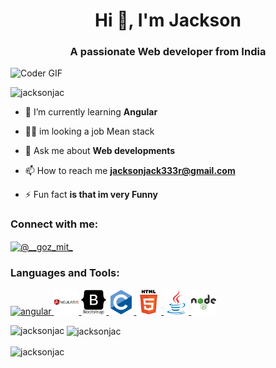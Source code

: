 <h1 align="center">Hi 👋, I'm Jackson</h1>
<h3 align="center">A passionate Web developer from India</h3>
<img alt="Coder GIF" height=250 width=350 src="https://w.forfun.com/fetch/ee/ee862fa037452c471eee772d09dbedf9.jpeg" />
<p align="left"> <img src="https://komarev.com/ghpvc/?username=jacksonjac&label=Profile%20views&color=0e75b6&style=flat" alt="jacksonjac" /> </p>

- 🌱 I’m currently learning **Angular**

- 👨‍💻 im looking a job Mean stack

- 💬 Ask me about **Web developments**

- 📫 How to reach me **jacksonjack333r@gmail.com**

- ⚡ Fun fact **is that im very Funny**

<h3 align="left">Connect with me:</h3>
<p align="left">
<a href="https://instagram.com/@__goz_mit_" target="blank"><img align="center" src="https://img.freepik.com/free-vector/instagram-icon_1057-2227.jpg?w=740&t=st=1703146208~exp=1703146808~hmac=ef786b27c3cee2d128bf1bac6e06983ee6c1e8adb9b50dd5e4922fc1f3be8910" alt="@__goz_mit_" height="30" width="40" /></a>
</p>

<h3 align="left">Languages and Tools:</h3>
<p align="left"> <a href="https://angular.io" target="_blank" rel="noreferrer"> <img src="https://angular.io/assets/images/logos/angular/angular.svg" alt="angular" width="40" height="40"/> </a> <a href="https://angular.io" target="_blank" rel="noreferrer"> <img src="https://raw.githubusercontent.com/devicons/devicon/master/icons/angularjs/angularjs-original-wordmark.svg" alt="angularjs" width="40" height="40"/> </a> <a href="https://getbootstrap.com" target="_blank" rel="noreferrer"> <img src="https://raw.githubusercontent.com/devicons/devicon/master/icons/bootstrap/bootstrap-plain-wordmark.svg" alt="bootstrap" width="40" height="40"/> </a> <a href="https://www.cprogramming.com/" target="_blank" rel="noreferrer"> <img src="https://raw.githubusercontent.com/devicons/devicon/master/icons/c/c-original.svg" alt="c" width="40" height="40"/> </a> <a href="https://www.w3.org/html/" target="_blank" rel="noreferrer"> <img src="https://raw.githubusercontent.com/devicons/devicon/master/icons/html5/html5-original-wordmark.svg" alt="html5" width="40" height="40"/> </a> <a href="https://www.java.com" target="_blank" rel="noreferrer"> <img src="https://raw.githubusercontent.com/devicons/devicon/master/icons/java/java-original.svg" alt="java" width="40" height="40"/> </a> <a href="https://nodejs.org" target="_blank" rel="noreferrer"> <img src="https://raw.githubusercontent.com/devicons/devicon/master/icons/nodejs/nodejs-original-wordmark.svg" alt="nodejs" width="40" height="40"/> </a> </p>

<p><img align="left" src="https://github-readme-stats.vercel.app/api/top-langs?username=jacksonjac&show_icons=true&locale=en&layout=compact" alt="jacksonjac" /></p>

<p>&nbsp;<img align="center" src="https://github-readme-stats.vercel.app/api?username=jacksonjac&show_icons=true&locale=en" alt="jacksonjac" /></p>

<p><img align="center" src="https://github-readme-streak-stats.herokuapp.com/?user=jacksonjac&" alt="jacksonjac" /></p>
